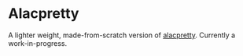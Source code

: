# Alacpretty
A lighter weight, made-from-scratch version of <a href="https://github.com/solidiquis/alacpretty">alacpretty</a>. Currently a work-in-progress.
